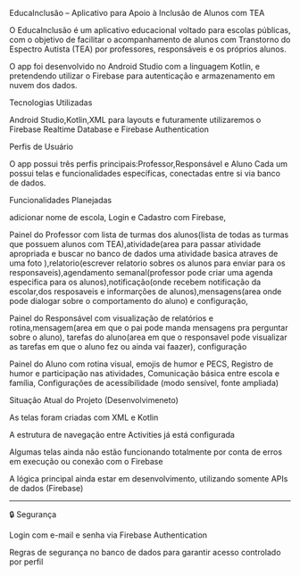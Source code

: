 EducaInclusão – Aplicativo para Apoio à Inclusão de Alunos com TEA

O EducaInclusão é um aplicativo educacional voltado para escolas públicas, com o objetivo de facilitar o acompanhamento de alunos com Transtorno do Espectro Autista (TEA) por professores, responsáveis e os próprios alunos.

O app foi desenvolvido no Android Studio com a linguagem Kotlin, e pretendendo utilizar o Firebase para autenticação e armazenamento em nuvem dos dados.

Tecnologias Utilizadas

Android Studio,Kotlin,XML para layouts e futuramente utilizaremos o Firebase Realtime Database e Firebase Authentication

Perfis de Usuário

O app possui três perfis principais:Professor,Responsável e Aluno
Cada um possui telas e funcionalidades específicas, conectadas entre si via banco de dados.

 Funcionalidades Planejadas

 
adicionar nome de escola, Login e Cadastro com Firebase,

Painel do Professor com lista de turmas dos alunos(lista de todas as turmas que possuem alunos com TEA),atividade(area para passar atividade apropriada e buscar no banco de dados uma atividade basica atraves de uma foto ),relatorio(escrever relatorio sobres os alunos para enviar para os responsaveis),agendamento semanal(professor pode criar uma agenda especifica para os alunos),notificação(onde recebem notificação da escolar,dos resposaveis e informarções de alunos),mensagens(area onde pode dialogar sobre o comportamento do aluno) e configuração,

Painel do Responsável com visualização de relatórios e rotina,mensagem(area em que o pai pode manda mensagens pra perguntar sobre o aluno), tarefas do aluno(area em que o responsavel pode visualizar as tarefas em que o aluno fez ou ainda vai faazer), configuração

Painel do Aluno com rotina visual, emojis de humor e PECS, Registro de humor e participação nas atividades, Comunicação básica entre escola e família, Configurações de acessibilidade (modo sensível, fonte ampliada)


Situação Atual do Projeto (Desenvolvimeneto)

As telas foram criadas com XML e Kotlin

A estrutura de navegação entre Activities já está configurada

Algumas telas ainda não estão funcionando totalmente por conta de erros em execução ou conexão com o Firebase

A lógica principal ainda estar em desenvolvimento, utilizando somente APIs de dados (Firebase)



---

🔒 Segurança

Login com e-mail e senha via Firebase Authentication

Regras de segurança no banco de dados para garantir acesso controlado por perfil
